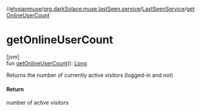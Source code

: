 //[elysianmuse](../../../index.md)/[org.darkSolace.muse.lastSeen.service](../index.md)/[LastSeenService](index.md)/[getOnlineUserCount](get-online-user-count.md)

# getOnlineUserCount

[jvm]\
fun [getOnlineUserCount](get-online-user-count.md)(): [Long](https://kotlinlang.org/api/latest/jvm/stdlib/kotlin/-long/index.html)

Returns the number of currently active visitors (logged-in and not)

#### Return

number of active visitors
